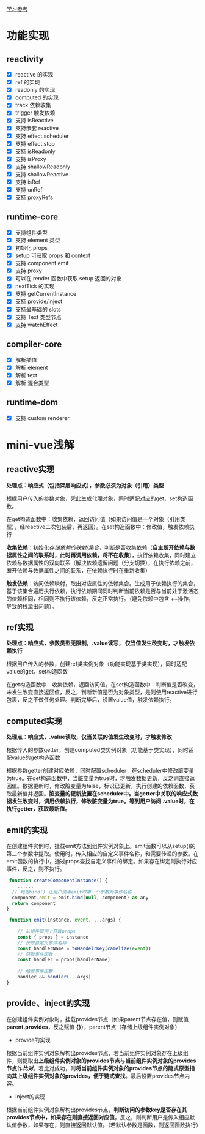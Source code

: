 [学习参考](https://github.com/cuixiaorui/mini-vue/tree/master)
# 功能实现
## reactivity
- [x] reactive 的实现
- [x] ref 的实现
- [x] readonly 的实现
- [x] computed 的实现
- [x] track 依赖收集
- [x] trigger 触发依赖
- [x] 支持 isReactive
- [x] 支持嵌套 reactive
- [x] 支持 effect.scheduler
- [x] 支持 effect.stop
- [x] 支持 isReadonly
- [x] 支持 isProxy
- [x] 支持 shallowReadonly
- [x] 支持 shallowReactive
- [x] 支持 isRef
- [x] 支持 unRef
- [x] 支持 proxyRefs
## runtime-core
- [x] 支持组件类型
- [x] 支持 element 类型
- [x] 初始化 props
- [x] setup 可获取 props 和 context
- [x] 支持 component emit
- [x] 支持 proxy
- [x] 可以在 render 函数中获取 setup 返回的对象
- [x] nextTick 的实现
- [x] 支持 getCurrentInstance
- [x] 支持 provide/inject
- [x] 支持最基础的 slots
- [x] 支持 Text 类型节点
- [x] 支持 watchEffect
## compiler-core
- [x] 解析插值
- [x] 解析 element
- [x] 解析 text
- [x] 解析 混合类型
## runtime-dom
- [x] 支持 custom renderer
# mini-vue浅解

## reactive实现

**处理点：响应式（包括深层响应式），参数必须为对象（引用）类型**

根据用户传入的参数对象，凭此生成代理对象，同时适配对应的get，set构造函数。

在get构造函数中：收集依赖，返回访问值（如果访问值是一个对象（引用类型），经reactive二次包装后，再返回）。在set构造函数中：修改值，触发依赖执行

**收集依赖**：初始化*存储依赖的映射/集合*，判断是否收集依赖（**自主断开依赖与数据属性之间的联系时，此时再调用依赖，将不在收集**），执行依赖收集，同时建立依赖与数据属性的双向联系（解决依赖遗留问题（分支切换），在执行依赖之前，断开依赖与数据属性之间的联系，在依赖执行时在重新收集）

**触发依赖**：访问依赖映射，取出对应属性的依赖集合。生成用于依赖执行的集合，基于该集合遍历执行依赖，执行依赖期间同时判断当前依赖是否与当前处于激活态的依赖相同，相同则不执行该依赖，反之正常执行。（避免依赖中包含 ++操作，导致的栈溢出问题）。

## ref实现

**处理点：响应式，参数类型无限制，.value读写， 仅当值发生改变时，才触发依赖执行**

根据用户传入的参数，创建ref类实例对象（功能实现基于类实现），同时适配 value的get，set构造函数

在get构造函数中：收集依赖，返回访问值。在set构造函数中：判断值是否改变，未发生改变直接返回值，反之，判断新值是否为对象类型，是则使用reactive进行包裹，反之不做任何处理。判断完毕后，设置value值，触发依赖执行。

## computed实现

**处理点：响应式，.value读取，仅当关联的值发生改变时，才触发修改**

根据传入的参数getter，创建computed类实例对象（功能基于类实现），同时适配value的get构造函数

根据参数getter创建对应依赖，同时配置scheduler，在scheduler中修改脏变量为true。在get构造函数中，当脏变量为true时，才触发数据更新，反之则直接返回值。数据更新时，修改脏变量为false，标识已更新，执行创建的依赖函数，获取最新值并返回。**脏变量的更新放置在scheduler中。当getter中关联的响应式数据发生改变时，调用依赖执行，修改脏变量为true。等到用户访问  .value时，在执行getter，获取最新值。**

## emit的实现

在创建组件实例时，挂载emit方法到组件实例对象上。emit函数可以从setup()的第二个参数中提取。使用时，传入相应的自定义事件名称，和需要传递的参数。在emit函数的执行中，通过props查找自定义事件的绑定。如果存在绑定则执行对应事件，反之，则不执行。

```js
 function createComponentInstance() {
    ......
  // 利用bind() 让用户使用emit时第一个参数为事件名称
  component.emit = emit.bind(null, component) as any
  return component
}

 function emit(instance, event, ...args) {
    
    // 从组件实例上获取props
    const { props } = instance
    // 获取自定义事件名称
    const handlerName = toHandelrKey(camelize(event))
    // 获取事件函数
    const handler = props[handlerName]
    
    // 触发事件函数
    handler && handler(...args)
}

```

## provide、inject的实现

在创建组件实例对象时，挂载provides节点（如果parent节点存在值，则赋值**parent.provides**，反之赋值 **{}**），parent节点（存储上级组件实例对象）

* provide的实现

根据当前组件实例对象解构出provides节点，若当前组件实例对象存在上级组件，则提取出**上级组件实例对象的provides节点**与**当前组件实例对象的provides节点**作***比对***。若比对成功，则**将当前组件实例对象的provides节点的隐式原型指向其上级组件实例对象的provides，便于链式查找**。最后设置provides节点内容。

* inject的实现

根据当前组件实例对象解构出provides节点，**判断访问的参数key是否存在其provides节点中，如果存在则直接返回对应值**，反之，则判断用户是传入相应默认值参数，如果存在，则直接返回默认值。（若默认参数是函数，则返回函数执行）



